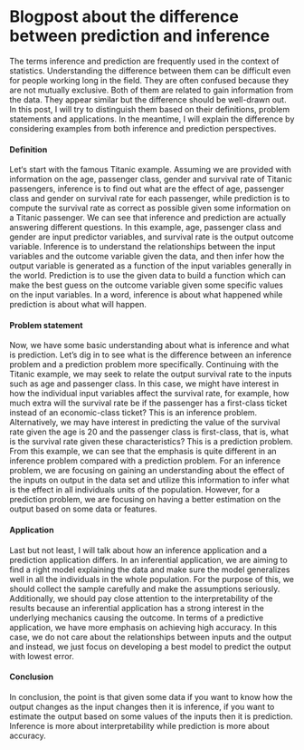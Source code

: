 Blogpost about the difference between prediction and inference
=======================

The terms inference and prediction are frequently used in the context of statistics. Understanding the difference between them can be difficult even for people working long in the field. They are often confused because they are not mutually exclusive. Both of them are related to gain information from the data. They appear similar but the difference should be well-drawn out. In this post, I will try to distinguish them based on their definitions, problem statements and applications. In the meantime, I will explain the difference by considering examples from both inference and prediction perspectives.

#### Definition
Let‘s start with the famous Titanic example. Assuming we are provided with information on the age, passenger class, gender and survival rate of Titanic passengers, inference is to find out what are the effect of age, passenger class and gender on survival rate for each passenger, while prediction is to compute the survival rate as correct as possible given some information on a Titanic passenger. We can see that inference and prediction are actually answering  different questions. In this example, age, passenger class and gender are input predictor variables, and survival rate is the output outcome variable. Inference is to understand the relationships between the input variables and the outcome variable given the data, and then infer how the output variable is generated as a function of the input variables generally in the world. Prediction is to use the given data to build a function which can make the best guess on the outcome variable given some specific values on the input variables. In a word, inference is about what happened while prediction is about what will happen.

#### Problem statement
Now, we have some basic understanding about what is inference and what is prediction. Let’s dig in to see what is the difference between an inference problem and a prediction problem more specifically. Continuing with the Titanic example, we may seek to relate the output survival rate to the inputs such as age and  passenger class. In this case, we might have interest in how the individual input variables affect the survival rate, for example,  how much extra will the survival rate be if the passenger has a first-class ticket instead of an economic-class ticket? This is an inference problem. Alternatively, we may have interest in predicting the value of the survival rate given the age is 20 and the passenger class is first-class, that is,  what is the survival rate given these characteristics? This is a prediction problem. From this example, we can see that the emphasis is quite different in an inference problem compared with a prediction problem. For an inference problem, we are focusing on gaining an understanding about the effect of the inputs on output in the data set and utilize this information to infer what is the effect in all individuals units of the population. However, for a prediction problem, we are focusing on having a better estimation on the output based on some data or features.

#### Application
Last but not least, I will talk about how an inference application and a prediction application differs. In an inferential application, we are aiming to find a right model explaining the data and make sure the model generalizes well in all the individuals in the whole population. For the purpose of this, we should collect the sample carefully and make the assumptions seriously.  Additionally, we should pay close attention to the interpretability of the results because an inferential application has a strong interest in the underlying mechanics causing the outcome. In terms of a predictive application, we have more emphasis on achieving high accuracy. In this case, we do not care about the relationships between inputs and the output and instead, we just focus on developing a best model to predict the output with lowest error.

#### Conclusion
In conclusion, the point is that given some data if you want to know how the output changes as the input changes then it is inference, if you want to estimate the output based on some values of the inputs then it is prediction. Inference is more about interpretability while prediction is more about accuracy.